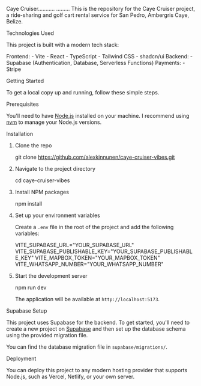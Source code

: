 Caye Cruiser...........
.........
This is the repository for the Caye Cruiser project, a ride-sharing and golf cart rental service for San Pedro, Ambergris Caye, Belize.

Technologies Used

This project is built with a modern tech stack:

Frontend:
    -   Vite
    -   React
    -   TypeScript
    -   Tailwind CSS
    -   shadcn/ui
Backend:
    -   Supabase (Authentication, Database, Serverless Functions)
Payments:
    -   Stripe

Getting Started

To get a local copy up and running, follow these simple steps.

Prerequisites

You'll need to have [Node.js](https://nodejs.org/) installed on your machine. I recommend using [nvm](https://github.com/nvm-sh/nvminstalling-and-updating) to manage your Node.js versions.

Installation

1.  Clone the repo
    
    git clone <https://github.com/alexkinnunen/caye-cruiser-vibes.git>
    
2.  Navigate to the project directory
    
    cd caye-cruiser-vibes
    
3.  Install NPM packages
    
    npm install
    
4.  Set up your environment variables

    Create a `.env` file in the root of the project and add the following variables:

    
    VITE_SUPABASE_URL="YOUR_SUPABASE_URL"
    VITE_SUPABASE_PUBLISHABLE_KEY="YOUR_SUPABASE_PUBLISHABLE_KEY"
    VITE_MAPBOX_TOKEN="YOUR_MAPBOX_TOKEN"
    VITE_WHATSAPP_NUMBER="YOUR_WHATSAPP_NUMBER"
    

5.  Start the development server
    
    npm run dev
    

    The application will be available at `http://localhost:5173`.

Supabase Setup

This project uses Supabase for the backend. To get started, you'll need to create a new project on [Supabase](https://supabase.com/) and then set up the database schema using the provided migration file.

You can find the database migration file in `supabase/migrations/`.

Deployment

You can deploy this project to any modern hosting provider that supports Node.js, such as Vercel, Netlify, or your own server.